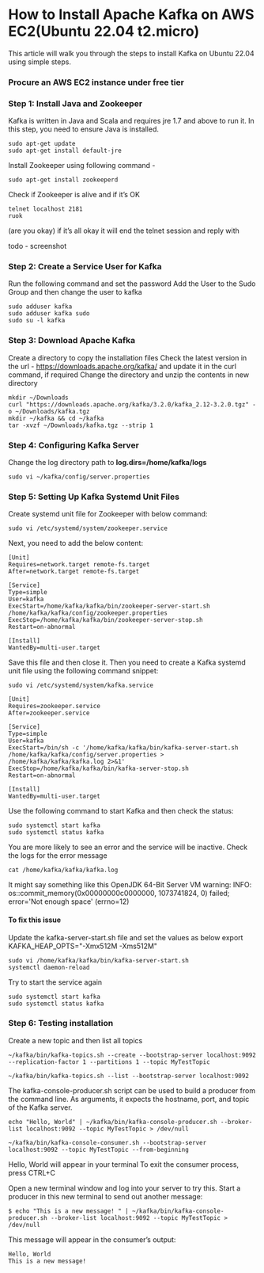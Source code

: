 # How to Install Apache Kafka on AWS EC2(Ubuntu 22.04 t2.micro)

This article will walk you through the steps to install Kafka on Ubuntu 22.04 using simple steps. 

### Procure an AWS EC2 instance under free tier


### Step 1: Install Java and Zookeeper
Kafka is written in Java and Scala and requires jre 1.7 and above to run it. In this step, you need to ensure Java is installed.

```
sudo apt-get update
sudo apt-get install default-jre
```
Install Zookeeper using following command -

```
sudo apt-get install zookeeperd
```
Check if Zookeeper is alive and if it’s OK
```
telnet localhost 2181
ruok
```
(are you okay) if it’s all okay it will end the telnet session and reply with

todo - screenshot

### Step 2: Create a Service User for Kafka

Run the following command and set the password 
Add the User to the Sudo Group and then change the user to kafka
```
sudo adduser kafka 
sudo adduser kafka sudo
sudo su -l kafka
```

### Step 3: Download Apache Kafka

Create a directory to copy the installation files
Check the latest version in the url - https://downloads.apache.org/kafka/ and update it in the curl command, if required
Change the directory and unzip the contents in new directory

```
mkdir ~/Downloads
curl "https://downloads.apache.org/kafka/3.2.0/kafka_2.12-3.2.0.tgz" -o ~/Downloads/kafka.tgz
mkdir ~/kafka && cd ~/kafka
tar -xvzf ~/Downloads/kafka.tgz --strip 1
```

### Step 4: Configuring Kafka Server

Change the log directory path  to **log.dirs=/home/kafka/logs**

```
sudo vi ~/kafka/config/server.properties

```

### Step 5: Setting Up Kafka Systemd Unit Files

Create systemd unit file for Zookeeper with below command:
```
sudo vi /etc/systemd/system/zookeeper.service
```
Next, you need to add the below content:
```
[Unit]
Requires=network.target remote-fs.target
After=network.target remote-fs.target

[Service]
Type=simple
User=kafka
ExecStart=/home/kafka/kafka/bin/zookeeper-server-start.sh /home/kafka/kafka/config/zookeeper.properties
ExecStop=/home/kafka/kafka/bin/zookeeper-server-stop.sh
Restart=on-abnormal

[Install]
WantedBy=multi-user.target
```
Save this file and then close it. Then you need to create a Kafka systemd unit file using the following command snippet:

```
sudo vi /etc/systemd/system/kafka.service

[Unit]
Requires=zookeeper.service
After=zookeeper.service

[Service]
Type=simple
User=kafka
ExecStart=/bin/sh -c '/home/kafka/kafka/bin/kafka-server-start.sh /home/kafka/kafka/config/server.properties > /home/kafka/kafka/kafka.log 2>&1'
ExecStop=/home/kafka/kafka/bin/kafka-server-stop.sh
Restart=on-abnormal

[Install]
WantedBy=multi-user.target
```
Use the following command to start Kafka and then check the status:
```
sudo systemctl start kafka
sudo systemctl status kafka
```
You are more likely to see an error and the service will be inactive.
Check the logs for the error message

```
cat /home/kafka/kafka/kafka.log
``` 
It might say something like this
OpenJDK 64-Bit Server VM warning: INFO: os::commit_memory(0x00000000c0000000, 1073741824, 0) failed; error='Not enough space' (errno=12)

#### To fix this issue
Update the kafka-server-start.sh file and set the values as below
 export KAFKA_HEAP_OPTS="-Xmx512M -Xms512M"
 
 ```
sudo vi /home/kafka/kafka/bin/kafka-server-start.sh
systemctl daemon-reload
```
Try to start the service again
```
sudo systemctl start kafka
sudo systemctl status kafka
```

### Step 6: Testing installation

Create a new topic and then list all topics

```
~/kafka/bin/kafka-topics.sh --create --bootstrap-server localhost:9092 --replication-factor 1 --partitions 1 --topic MyTestTopic

~/kafka/bin/kafka-topics.sh --list --bootstrap-server localhost:9092
```
The kafka-console-producer.sh script can be used to build a producer from the command line. 
As arguments, it expects the hostname, port, and topic of the Kafka server.

```
echo "Hello, World" | ~/kafka/bin/kafka-console-producer.sh --broker-list localhost:9092 --topic MyTestTopic > /dev/null

~/kafka/bin/kafka-console-consumer.sh --bootstrap-server localhost:9092 --topic MyTestTopic --from-beginning

```
Hello, World will appear in your terminal 
To exit the consumer process, press CTRL+C

Open a new terminal window and log into your server to try this.
Start a producer in this new terminal to send out another message:

```
$ echo "This is a new message! " | ~/kafka/bin/kafka-console-producer.sh --broker-list localhost:9092 --topic MyTestTopic > /dev/null

```
This message will appear in the consumer’s output:

```
Hello, World
This is a new message!
```

